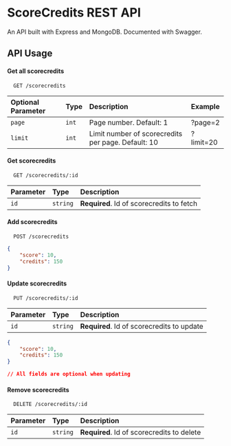 # ScoreCredits REST API

An API built with Express and MongoDB. Documented with Swagger.

## API Usage

#### Get all scorecredits

```http
  GET /scorecredits
```

| Optional Parameter | Type  | Description                                        | Example   |
| :----------------- | :---- | :------------------------------------------------- | :-------- |
| `page`             | `int` | Page number. Default: 1                            | ?page=2   |
| `limit`            | `int` | Limit number of scorecredits per page. Default: 10 | ?limit=20 |

#### Get scorecredits

```http
  GET /scorecredits/:id
```

| Parameter | Type     | Description                               |
| :-------- | :------- | :---------------------------------------- |
| `id`      | `string` | **Required**. Id of scorecredits to fetch |

#### Add scorecredits

```http
  POST /scorecredits
```

```json
{
	"score": 10,
	"credits": 150
}
```

#### Update scorecredits

```http
  PUT /scorecredits/:id
```

| Parameter | Type     | Description                                |
| :-------- | :------- | :----------------------------------------- |
| `id`      | `string` | **Required**. Id of scorecredits to update |

```json
{
	"score": 10,
	"credits": 150
}

// All fields are optional when updating
```

#### Remove scorecredits

```http
  DELETE /scorecredits/:id
```

| Parameter | Type     | Description                                |
| :-------- | :------- | :----------------------------------------- |
| `id`      | `string` | **Required**. Id of scorecredits to delete |
